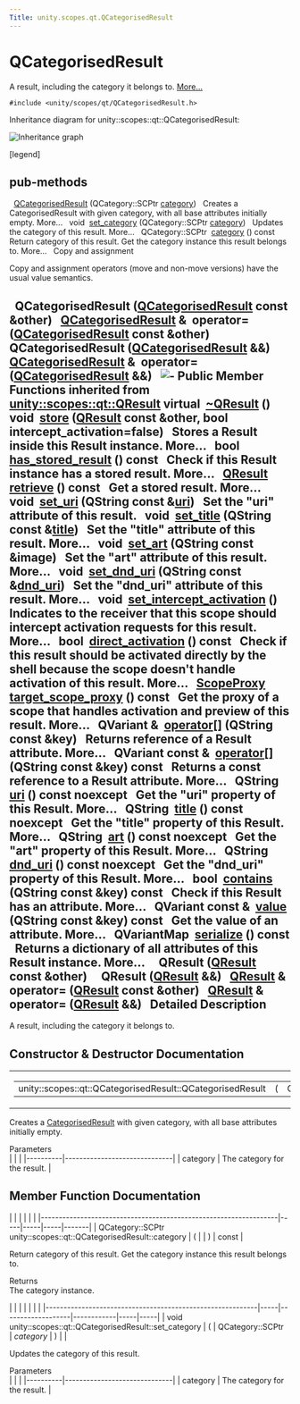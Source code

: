 ```yaml
---
Title: unity.scopes.qt.QCategorisedResult
---
```

        
QCategorisedResult
==================

A result, including the category it belongs to. [More...](#details)

`#include <unity/scopes/qt/QCategorisedResult.h>`

Inheritance diagram for unity::scopes::qt::QCategorisedResult:

![Inheritance graph](https://developer.ubuntu.com/static/devportal_uploaded/97532873-9804-4dad-9383-14bec9e42df8-api/scopes/cpp/sdk-15.04.5/unity.scopes.qt.QCategorisedResult/classunity_1_1scopes_1_1qt_1_1_q_categorised_result__inherit__graph.png)

<span class="legend">\[legend\]</span>

pub-methods
------------------------------------------------------

 
<a href="#aaa0d31b18c65dff255c13ff014d11b7d">QCategorisedResult</a> (QCategory::SCPtr <a href="#a8516116413e83bdedb978c71f803f118">category</a>)
 
Creates a CategorisedResult with given category, with all base attributes initially empty. More...
 
void 
<a href="#ab24057bbd0ee446a40cb0b9d38ef696d">set_category</a> (QCategory::SCPtr <a href="#a8516116413e83bdedb978c71f803f118">category</a>)
 
Updates the category of this result. More...
 
QCategory::SCPtr 
<a href="#a8516116413e83bdedb978c71f803f118">category</a> () const
 
Return category of this result. Get the category instance this result belongs to. More...
 
Copy and assignment

Copy and assignment operators (move and non-move versions) have the usual value semantics.

 
**QCategorisedResult** (<a href="index.html">QCategorisedResult</a> const &other)
 
<a href="index.html">QCategorisedResult</a> & 
**operator=** (<a href="index.html">QCategorisedResult</a> const &other)
 
 
**QCategorisedResult** (<a href="index.html">QCategorisedResult</a> &&)
 
<a href="index.html">QCategorisedResult</a> & 
**operator=** (<a href="index.html">QCategorisedResult</a> &&)
 
![-](https://developer.ubuntu.com/static/devportal_uploaded/d9c436fd-75ee-4f26-a53b-2e8f9042710f-api/scopes/cpp/sdk-15.04.5/unity.scopes.qt.QCategorisedResult/closed.png) Public Member Functions inherited from <a href="unity.scopes.qt.QResult.md">unity::scopes::qt::QResult</a>
virtual 
<a href="unity.scopes.qt.QResult.md#ad1bc050f67237c601821cc5836c76b94">~QResult</a> ()
 
void 
<a href="unity.scopes.qt.QResult.md#a56592ac2bbf7a752f9aa99ea26226cee">store</a> (<a href="unity.scopes.qt.QResult.md">QResult</a> const &other, bool intercept\_activation=false)
 
Stores a Result inside this Result instance. More...
 
bool 
<a href="unity.scopes.qt.QResult.md#affcb80d29930b57d8dc6aa268820d451">has_stored_result</a> () const
 
Check if this Result instance has a stored result. More...
 
<a href="unity.scopes.qt.QResult.md">QResult</a> 
<a href="unity.scopes.qt.QResult.md#a3827c6b06d202ca6079f08b666f2c0ea">retrieve</a> () const
 
Get a stored result. More...
 
void 
<a href="unity.scopes.qt.QResult.md#a1aa2ae9082f1e6507d18dc650f4d6d9d">set_uri</a> (QString const &<a href="unity.scopes.qt.QResult.md#a253c1f08aae4338a3f89e192538e99f8">uri</a>)
 
Set the "uri" attribute of this result.
 
void 
<a href="unity.scopes.qt.QResult.md#a1f3defe1265de15c763a591b0da87cf0">set_title</a> (QString const &<a href="unity.scopes.qt.QResult.md#aafcb8c20516636cadb4be0e285ab20f6">title</a>)
 
Set the "title" attribute of this result. More...
 
void 
<a href="unity.scopes.qt.QResult.md#a1f4f912a02b84f077bc85879a72a90be">set_art</a> (QString const &image)
 
Set the "art" attribute of this result. More...
 
void 
<a href="unity.scopes.qt.QResult.md#aa091842db377921d6b0dd388f823a245">set_dnd_uri</a> (QString const &<a href="unity.scopes.qt.QResult.md#a3da993e25ee4a714fc5feedb29892d05">dnd_uri</a>)
 
Set the "dnd\_uri" attribute of this result. More...
 
void 
<a href="unity.scopes.qt.QResult.md#a92fcf6ff2271c442c5190dab63ec4042">set_intercept_activation</a> ()
 
Indicates to the receiver that this scope should intercept activation requests for this result. More...
 
bool 
<a href="unity.scopes.qt.QResult.md#aa905c2b7854efd8d8031cb80044ccb9f">direct_activation</a> () const
 
Check if this result should be activated directly by the shell because the scope doesn't handle activation of this result. More...
 
<a href="unity.scopes.md#a94db15da410f8419e4da711db842aaae">ScopeProxy</a> 
<a href="unity.scopes.qt.QResult.md#a273100ac7b782044294250f939e3dba0">target_scope_proxy</a> () const
 
Get the proxy of a scope that handles activation and preview of this result. More...
 
QVariant & 
<a href="unity.scopes.qt.QResult.md#a3b939c0d073ad78286e3cb8b8525ba2a">operator[]</a> (QString const &key)
 
Returns reference of a Result attribute. More...
 
QVariant const & 
<a href="unity.scopes.qt.QResult.md#a205f7595cf44c96b610cc7813b126db2">operator[]</a> (QString const &key) const
 
Returns a const reference to a Result attribute. More...
 
QString 
<a href="unity.scopes.qt.QResult.md#a253c1f08aae4338a3f89e192538e99f8">uri</a> () const noexcept
 
Get the "uri" property of this Result. More...
 
QString 
<a href="unity.scopes.qt.QResult.md#aafcb8c20516636cadb4be0e285ab20f6">title</a> () const noexcept
 
Get the "title" property of this Result. More...
 
QString 
<a href="unity.scopes.qt.QResult.md#ada4ef189c8a95ceb96bcf777dc312b24">art</a> () const noexcept
 
Get the "art" property of this Result. More...
 
QString 
<a href="unity.scopes.qt.QResult.md#a3da993e25ee4a714fc5feedb29892d05">dnd_uri</a> () const noexcept
 
Get the "dnd\_uri" property of this Result. More...
 
bool 
<a href="unity.scopes.qt.QResult.md#adde088969220153fde8dca7a4c4d117a">contains</a> (QString const &key) const
 
Check if this Result has an attribute. More...
 
QVariant const & 
<a href="unity.scopes.qt.QResult.md#a7ed3240ad58f23d88e9de63e15062598">value</a> (QString const &key) const
 
Get the value of an attribute. More...
 
QVariantMap 
<a href="unity.scopes.qt.QResult.md#a9188d2a2e431c71d85b142539f654e44">serialize</a> () const
 
Returns a dictionary of all attributes of this Result instance. More...
 
 
**QResult** (<a href="unity.scopes.qt.QResult.md">QResult</a> const &other)
 
 
**QResult** (<a href="unity.scopes.qt.QResult.md">QResult</a> &&)
 
<a href="unity.scopes.qt.QResult.md">QResult</a> & 
**operator=** (<a href="unity.scopes.qt.QResult.md">QResult</a> const &other)
 
<a href="unity.scopes.qt.QResult.md">QResult</a> & 
**operator=** (<a href="unity.scopes.qt.QResult.md">QResult</a> &&)
 
<span id="details"></span>
Detailed Description
--------------------

A result, including the category it belongs to.

Constructor & Destructor Documentation
--------------------------------------

<span id="aaa0d31b18c65dff255c13ff014d11b7d" class="anchor"></span>
<table>
<colgroup>
<col width="50%" />
<col width="50%" />
</colgroup>
<tbody>
<tr class="odd">
<td><table>
<tbody>
<tr class="odd">
<td>unity::scopes::qt::QCategorisedResult::QCategorisedResult</td>
<td>(</td>
<td>QCategory::SCPtr </td>
<td><em>category</em></td>
<td>)</td>
<td></td>
</tr>
</tbody>
</table></td>
<td><span class="mlabels"><span class="mlabel">explicit</span></span></td>
</tr>
</tbody>
</table>

Creates a <a href="unity.scopes.CategorisedResult.md" title="A result, including the category it belongs to. ">CategorisedResult</a> with given category, with all base attributes initially empty.

Parameters  
|          |                              |
|----------|------------------------------|
| category | The category for the result. |

Member Function Documentation
-----------------------------

<span id="a8516116413e83bdedb978c71f803f118" class="anchor"></span>
|                                                                  |     |     |     |       |
|------------------------------------------------------------------|-----|-----|-----|-------|
| QCategory::SCPtr unity::scopes::qt::QCategorisedResult::category | (   |     | )   | const |

Return category of this result. Get the category instance this result belongs to.

Returns  
The category instance.

<span id="ab24057bbd0ee446a40cb0b9d38ef696d" class="anchor"></span>
|                                                           |     |                   |            |     |     |
|-----------------------------------------------------------|-----|-------------------|------------|-----|-----|
| void unity::scopes::qt::QCategorisedResult::set\_category | (   | QCategory::SCPtr  | *category* | )   |     |

Updates the category of this result.

Parameters  
|          |                              |
|----------|------------------------------|
| category | The category for the result. |

